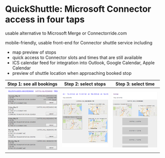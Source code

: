 # QuickShuttle: Microsoft Connector access in four taps

usable alternative to Microsoft Merge or Connectorride.com

mobile-friendly, usable front-end for Connector shuttle service including

* map preview of stops
* quick access to Connector slots and times that are still available
* ICS calendar feed for integration into Outlook, Google Calendar, Apple Calendar
* preview of shuttle location when approaching booked stop


 Step 1: see all bookings | Step 2: select stops  | Step 3: select time
:------------------------:|:---------------------:|:---------------------:
 ![](web/bookings.png)    | ![](web/new.png)      | ![](web/new-time.png)
